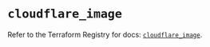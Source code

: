# `cloudflare_image`

Refer to the Terraform Registry for docs: [`cloudflare_image`](https://registry.terraform.io/providers/cloudflare/cloudflare/5.1.0/docs/resources/image).

